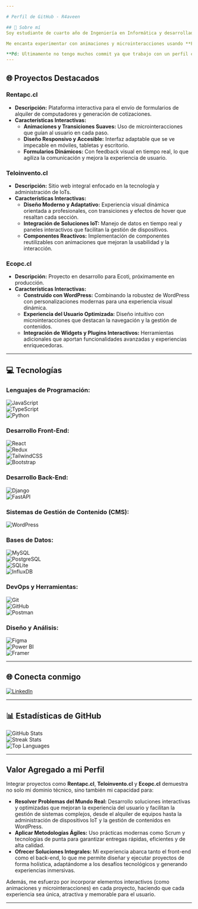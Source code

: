 ```yaml
---

# Perfil de GitHub - R4aveen

## 💫 Sobre mí
Soy estudiante de cuarto año de Ingeniería en Informática y desarrollador front-end apasionado por crear interfaces modernas e interactivas. Mi experiencia se centra en **React** y **TypeScript**, potenciando mis proyectos con herramientas como **Redux**, **Vite**, **Docker** y metodologías ágiles (**Scrum**). Además, he trabajado en el back-end con **Python Django** y **FastAPI**, lo que me permite tener un enfoque integral en cada desarrollo.

Me encanta experimentar con animaciones y microinteracciones usando **Framer Motion**, y optimizo mis diseños con frameworks como **Tailwind CSS** y **Bootstrap**. Mi trabajo abarca desde la solución de problemas técnicos en hardware hasta el diseño de experiencias digitales inmersivas y responsivas.

**Pd: Ultimamente no tengo muchos commit ya que trabajo con un perfil coorporativo el cual es privado**
---
```


## 🌐 Proyectos Destacados

### Rentapc.cl
- **Descripción:** Plataforma interactiva para el envío de formularios de alquiler de computadores y generación de cotizaciones.
- **Características Interactivas:**  
  - **Animaciones y Transiciones Suaves:** Uso de microinteracciones que guían al usuario en cada paso.  
  - **Diseño Responsivo y Accesible:** Interfaz adaptable que se ve impecable en móviles, tabletas y escritorio.  
  - **Formularios Dinámicos:** Con feedback visual en tiempo real, lo que agiliza la comunicación y mejora la experiencia de usuario.

### Teloinvento.cl
- **Descripción:** Sitio web integral enfocado en la tecnología y administración de IoTs.
- **Características Interactivas:**  
  - **Diseño Moderno y Adaptativo:** Experiencia visual dinámica orientada a profesionales, con transiciones y efectos de hover que resaltan cada sección.  
  - **Integración de Soluciones IoT:** Manejo de datos en tiempo real y paneles interactivos que facilitan la gestión de dispositivos.  
  - **Componentes Reactivos:** Implementación de componentes reutilizables con animaciones que mejoran la usabilidad y la interacción.

### Ecopc.cl
- **Descripción:** Proyecto en desarrollo para Ecoti, próximamente en producción.
- **Características Interactivas:**  
  - **Construido con WordPress:** Combinando la robustez de WordPress con personalizaciones modernas para una experiencia visual dinámica.  
  - **Experiencia del Usuario Optimizada:** Diseño intuitivo con microinteracciones que destacan la navegación y la gestión de contenidos.  
  - **Integración de Widgets y Plugins Interactivos:** Herramientas adicionales que aportan funcionalidades avanzadas y experiencias enriquecedoras.

---

## 💻 Tecnologías

### Lenguajes de Programación:
![JavaScript](https://img.shields.io/badge/-JavaScript-F7DF1E?style=for-the-badge&logo=javascript&logoColor=black)  
![TypeScript](https://img.shields.io/badge/-TypeScript-007ACC?style=for-the-badge&logo=typescript&logoColor=white)  
![Python](https://img.shields.io/badge/-Python-3776AB?style=for-the-badge&logo=python&logoColor=white)

### Desarrollo Front-End:
![React](https://img.shields.io/badge/-React-61DAFB?style=for-the-badge&logo=react&logoColor=black)  
![Redux](https://img.shields.io/badge/-Redux-764ABC?style=for-the-badge&logo=redux&logoColor=white)  
![TailwindCSS](https://img.shields.io/badge/-TailwindCSS-38B2AC?style=for-the-badge&logo=tailwind-css&logoColor=white)  
![Bootstrap](https://img.shields.io/badge/-Bootstrap-7952B3?style=for-the-badge&logo=bootstrap&logoColor=white)

### Desarrollo Back-End:
![Django](https://img.shields.io/badge/-Django-092E20?style=for-the-badge&logo=django&logoColor=white)  
![FastAPI](https://img.shields.io/badge/-FastAPI-009688?style=for-the-badge&logo=fastapi&logoColor=white)

### Sistemas de Gestión de Contenido (CMS):
![WordPress](https://img.shields.io/badge/-WordPress-21759B?style=for-the-badge&logo=wordpress&logoColor=white)

### Bases de Datos:
![MySQL](https://img.shields.io/badge/-MySQL-4479A1?style=for-the-badge&logo=mysql&logoColor=white)  
![PostgreSQL](https://img.shields.io/badge/-PostgreSQL-336791?style=for-the-badge&logo=postgresql&logoColor=white)  
![SQLite](https://img.shields.io/badge/-SQLite-003B57?style=for-the-badge&logo=sqlite&logoColor=white)  
![InfluxDB](https://img.shields.io/badge/-InfluxDB-22ADF6?style=for-the-badge&logo=influxdb&logoColor=white)

### DevOps y Herramientas:
![Git](https://img.shields.io/badge/-Git-F05032?style=for-the-badge&logo=git&logoColor=white)  
![GitHub](https://img.shields.io/badge/-GitHub-181717?style=for-the-badge&logo=github&logoColor=white)  
![Postman](https://img.shields.io/badge/-Postman-FF6C37?style=for-the-badge&logo=postman&logoColor=white)

### Diseño y Análisis:
![Figma](https://img.shields.io/badge/-Figma-F24E1E?style=for-the-badge&logo=figma&logoColor=white)  
![Power BI](https://img.shields.io/badge/-Power%20BI-F2C811?style=for-the-badge&logo=powerbi&logoColor=black)  
![Framer](https://img.shields.io/badge/-Framer-0055FF?style=for-the-badge&logo=framer&logoColor=white)

---

## 🌐 Conecta conmigo
[![LinkedIn](https://img.shields.io/badge/-LinkedIn-0077B5?style=for-the-badge&logo=linkedin&logoColor=white)](https://www.linkedin.com/in/bastian-rojas-lillo-934979241/)

---

## 📊 Estadísticas de GitHub
![GitHub Stats](https://github-readme-stats.vercel.app/api?username=R4aveen&theme=prussian&hide_border=false&include_all_commits=false&count_private=false)  
![Streak Stats](https://github-readme-streak-stats.herokuapp.com/?user=R4aveen&theme=prussian&hide_border=false)  
![Top Languages](https://github-readme-stats.vercel.app/api/top-langs/?username=R4aveen&theme=prussian&hide_border=false&include_all_commits=false&count_private=false&layout=compact)

---

## Valor Agregado a mi Perfil

Integrar proyectos como **Rentapc.cl**, **Teloinvento.cl** y **Ecopc.cl** demuestra no solo mi dominio técnico, sino también mi capacidad para:

- **Resolver Problemas del Mundo Real:** Desarrollo soluciones interactivas y optimizadas que mejoran la experiencia del usuario y facilitan la gestión de sistemas complejos, desde el alquiler de equipos hasta la administración de dispositivos IoT y la gestión de contenidos en WordPress.
- **Aplicar Metodologías Ágiles:** Uso prácticas modernas como Scrum y tecnologías de punta para garantizar entregas rápidas, eficientes y de alta calidad.
- **Ofrecer Soluciones Integrales:** Mi experiencia abarca tanto el front-end como el back-end, lo que me permite diseñar y ejecutar proyectos de forma holística, adaptándome a los desafíos tecnológicos y generando experiencias inmersivas.

Además, me esfuerzo por incorporar elementos interactivos (como animaciones y microinteracciones) en cada proyecto, haciendo que cada experiencia sea única, atractiva y memorable para el usuario.

---
